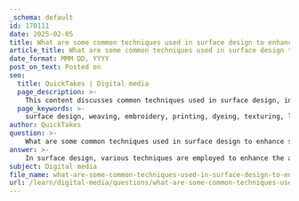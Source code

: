 ```yaml
---
_schema: default
id: 170111
date: 2025-02-05
title: What are some common techniques used in surface design to enhance surfaces?
article_title: What are some common techniques used in surface design to enhance surfaces?
date_format: MMM DD, YYYY
post_on_text: Posted on
seo:
  title: QuickTakes | Digital media
  page_description: >-
    This content discusses common techniques used in surface design, including weaving, embroidery, printing, dyeing, texturing, and finishing techniques, to enhance the aesthetic appeal of both natural and synthetic surfaces.
  page_keywords: >-
    surface design, weaving, embroidery, printing, dyeing, texturing, laser cutting, mixed media, digital pattern creation, illustration, finishing techniques
author: QuickTakes
question: >-
    What are some common techniques used in surface design to enhance surfaces?
answer: >-
    In surface design, various techniques are employed to enhance the aesthetic appeal of surfaces, whether they are natural or synthetic. Here are some common techniques used in surface design:\n\n1. **Weaving**: This traditional technique involves interlacing threads to create fabric patterns. Different weaving methods can produce unique textures and designs, making it a fundamental approach in textile surface design.\n\n2. **Embroidery**: This technique adds decorative stitching to fabric, allowing for intricate designs and patterns. Embroidery can enhance the visual interest of textiles and is often used in fashion and home decor.\n\n3. **Printing**: Digital and screen printing techniques are widely used to apply designs onto surfaces. Digital printing allows for high-resolution images and complex patterns, while screen printing is effective for bold, graphic designs.\n\n4. **Dyeing**: Techniques such as tie-dye, batik, and shibori involve applying color to fabric in creative ways. These methods can create unique patterns and color gradients, enhancing the surface's visual appeal.\n\n5. **Texturing**: This involves creating a three-dimensional effect on surfaces through techniques like embossing, debossing, or using textured materials. Texturing adds depth and tactile quality to the design.\n\n6. **Laser Cutting**: This modern technique uses lasers to cut intricate designs into materials, allowing for precise patterns and shapes that can enhance the surface's overall look.\n\n7. **Mixed Media**: Combining various materials and techniques can lead to innovative surface designs. For example, integrating fabric with metal or wood can create unique products that stand out in the market.\n\n8. **Digital Pattern Creation**: Utilizing software to create patterns and designs digitally allows for flexibility and experimentation. Designers can easily modify colors, shapes, and layouts to achieve the desired effect.\n\n9. **Illustration**: Hand-drawn or digitally created illustrations can be applied to surfaces, adding a personal touch and artistic flair. This technique is particularly popular in product packaging and home decor.\n\n10. **Finishing Techniques**: Applying finishes such as varnishes, laminates, or coatings can enhance the durability and appearance of surfaces. These finishes can also add gloss or matte effects, further influencing the design.\n\nThese techniques not only enhance the visual appeal of products but also contribute to the overall consumer experience, making them essential in the field of surface design.
subject: Digital media
file_name: what-are-some-common-techniques-used-in-surface-design-to-enhance-surfaces.md
url: /learn/digital-media/questions/what-are-some-common-techniques-used-in-surface-design-to-enhance-surfaces
---
```


&nbsp;